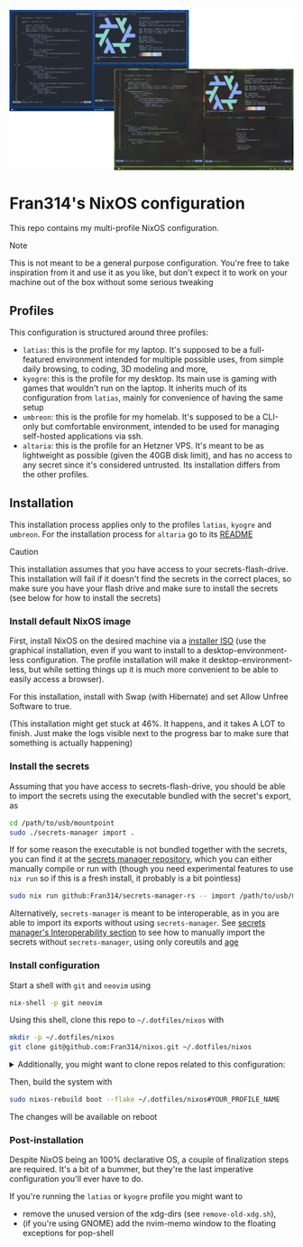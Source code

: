 ![Showcase of the desktop environment of latias](showcase/img.png)

# Fran314's NixOS configuration

This repo contains my multi-profile NixOS configuration.

> [!NOTE]  
> This is not meant to be a general purpose configuration. You're free to take
> inspiration from it and use it as you like, but don't expect it to work on
> your machine out of the box without some serious tweaking

## Profiles

This configuration is structured around three profiles:

- `latias`: this is the profile for my laptop. It's supposed to be a
  full-featured environment intended for multiple possible uses, from simple
  daily browsing, to coding, 3D modeling and more,
- `kyogre`: this is the profile for my desktop. Its main use is gaming with
  games that wouldn't run on the laptop. It inherits much of its configuration
  from `latias`, mainly for convenience of having the same setup
- `umbreon`: this is the profile for my homelab. It's supposed to be a CLI-only
  but comfortable environment, intended to be used for managing self-hosted
  applications via ssh.
- `altaria`: this is the profile for an Hetzner VPS. It's meant to be as
  lightweight as possible (given the 40GB disk limit), and has no access to any
  secret since it's considered untrusted. Its installation differs from the
  other profiles.

## Installation

This installation process applies only to the profiles `latias`, `kyogre` and
`umbreon`. For the installation process for `altaria` go to its
[README](/profiles/altaria/README.md)

> [!CAUTION]  
> This installation assumes that you have access to your secrets-flash-drive.
> This installation will fail if it doesn't find the secrets in the correct
> places, so make sure you have your flash drive and make sure to install the
> secrets (see below for how to install the secrets)

### Install default NixOS image

First, install NixOS on the desired machine via a
[installer ISO](https://nixos.org/download/#nixos-iso) (use the graphical
installation, even if you want to install to a desktop-environment-less
configuration. The profile installation will make it desktop-environment-less,
but while setting things up it is much more convenient to be able to easily
access a browser).

For this installation, install with Swap (with Hibernate) and set Allow Unfree
Software to true.

(This installation might get stuck at 46%. It happens, and it takes A LOT to
finish. Just make the logs visible next to the progress bar to make sure that
something is actually happening)

### Install the secrets

Assuming that you have access to secrets-flash-drive, you should be able to
import the secrets using the executable bundled with the secret's export, as

```bash
cd /path/to/usb/mountpoint
sudo ./secrets-manager import .
```

If for some reason the executable is not bundled together with the secrets, you
can find it at the
[secrets manager repository](https://github.com/Fran314/secrets-manager-rs),
which you can either manually compile or run with (though you need experimental
features to use `nix run` so if this is a fresh install, it probably is a bit
pointless)

```bash
sudo nix run github:Fran314/secrets-manager-rs -- import /path/to/usb/mountpoint
```

Alternatively, `secrets-manager` is meant to be interoperable, as in you are
able to import its exports without using `secrets-manager`. See
[secrets manager's Interoperability section](https://github.com/Fran314/secrets-manager-rs?tab=readme-ov-file#interoperability)
to see how to manually import the secrets without `secrets-manager`, using only
coreutils and [age](https://github.com/FiloSottile/age)

### Install configuration

Start a shell with `git` and `neovim` using

```bash
nix-shell -p git neovim
```

Using this shell, clone this repo to `~/.dotfiles/nixos` with

```bash
mkdir -p ~/.dotfiles/nixos
git clone git@github.com:Fran314/nixos.git ~/.dotfiles/nixos
```

<details>
<summary>Additionally, you might want to clone repos related to this configuration:</summary>

```bash
# repo for the custom nvim flake
mkdir -p ~/.dotfiles/nixvim
git clone git@github.com:Fran314/nixvim.git ~/.dotfiles/nixvim

# repo for the private (but not top-secret) data
mkdir -p ~/.dotfiles/nixos-private
git clone git@github.com:Fran314/nixos-private.git ~/.dotfiles/nixos-private
```

Note that these repos are not needed to fully install the configuration, you
only need to install them locally if you intend to edit them.

</details>

Then, build the system with

```bash
sudo nixos-rebuild boot --flake ~/.dotfiles/nixos#YOUR_PROFILE_NAME
```

The changes will be available on reboot

### Post-installation

Despite NixOS being an 100% declarative OS, a couple of finalization steps are
required. It's a bit of a bummer, but they're the last imperative configuration
you'll ever have to do.

If you're running the `latias` or `kyogre` profile you might want to

- remove the unused version of the xdg-dirs (see `remove-old-xdg.sh`),
- (if you're using GNOME) add the nvim-memo window to the floating exceptions
  for pop-shell
